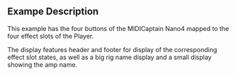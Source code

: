 ## Exampe Description

This example has the four buttons of the MIDICaptain Nano4 mapped to the four effect slots of the Player.

The display features header and footer for display of the corresponding effect slot states, as well as a big rig name display and a small display showing the amp name.